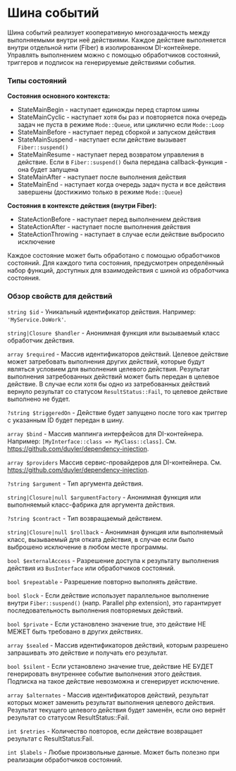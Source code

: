 # Шина событий

Шина событий реализует кооперативную многозадачность между выполняемыми внутри неё действиями. Каждое действие выполняется внутри отдельной нити (Fiber) в изолированном DI-контейнере. Управлять выполнением можно с помощью обработчиков состояний, триггеров и подписок на генерируемые действиями события.


### Типы состояний

**Состояния основного контекста:**

* StateMainBegin - наступает единожды перед стартом шины
* StateMainCyclic - наступает хотя бы раз и повторяется пока очередь задач не пуста в режиме `Mode::Queue`, или циклично если `Mode::Loop`
* StateMainBefore - наступает перед сборкой и запуском действия
* StateMainSuspend - наступает если действие вызывает `Fiber::suspend()`
* StateMainResume - наступает перед возвратом управления в действие. Если в `Fiber::suspend()` была передана callback-функция - она будет запущена
* StateMainAfter - наступает после выполнения действия
* StateMainEnd - наступает когда очередь задач пуста и все действия завершены (достижимо только в режиме `Mode::Queue`)

**Состояния в контексте действия (внутри Fiber):**

* StateActionBefore - наступает перед выполнением действия
* StateActionAfter - наступает после выполнения действия
* StateActionThrowing - наступает в случае если действие выбросило исключение

Каждое состояние может быть обработано с помощью обработчиков состояний. Для каждого типа состояния, предусмотрен определённый набор функций, доступных для взаимодействия с шиной из обработчика состояния.


### Обзор свойств для действий

`string $id` - Уникальный идентификатор действия. Например: `'MyService.DoWork'`.

`string|Closure $handler` - Анонимная функция или вызываемый класс обработчик действия.

`array $required` - Массив идентификаторов действий. Целевое действие может затребовать выполнения других действий, которые будут являться условием для выполнения целевого действия. Результат выполнения затребованных действий может быть передан в целевое действие. В случае если хотя бы одно из затребованных действий вернуло результат со статусом `ResultStatus::Fail`, то целевое действие выполнено не будет.

`?string $triggeredOn` - Действие будет запущено после того как триггер с указанным ID будет передан в шину.

`array $bind` - Массив маппинга интерфейсов для DI-контейнера. Например: `[MyInterface::class => MyClass::class]`. См. https://github.com/duyler/dependency-injection.

`array $providers` Массив сервис-провайдеров для DI-контейнера. См. https://github.com/duyler/dependency-injection.

`?string $argument` - Тип аргумента действия.

`string|Closure|null $argumentFactory` - Анонимная функция или выполняемый класс-фабрика для аргумента действия.

`?string $contract` - Тип возвращаемый действием.

`string|Closure|null $rollback` - Анонимная функция или выполняемый класс, вызываемый для отката действия, в случае если было выброшено исключение в любом месте программы.

`bool $externalAccess` - Разрешение доступа к результату выполнения действия из `BusInterface` или обработчиков состояний.

`bool $repeatable` - Разрешение повторно выполнять действие.

`bool $lock` - Если действие использует параллельное выполнение внутри `Fiber::suspend()` (напр. Parallel php extension), это гарантирует последовательность выполнения повторяемых действий.

`bool $private` - Если установлено значение true, это действие НЕ МЕЖЕТ быть требовано в других действиях.

`array $sealed` - Массив идентификаторов действий, которым разрешено запрашивать это действие и получать его результат.

`bool $silent` - Если установлено значение true, действие НЕ БУДЕТ генерировать внутреннее событие выполнения этого действия. Подписка на такое действие невозможна и сгенерирует исключение.

`array $alternates` - Массив идентификаторов действий, результат которых может заменить результат выполнения целевого действия. Результат текущего целевого действия будет заменён, если оно вернёт результат со статусом ResultStatus::Fail.

`int $retries` - Количество повторов, если действие возвращает результат с ResultStatus:Fail.

`int $labels` - Любые произвольные данные. Может быть полезно при реализации обработчиков состояний.
